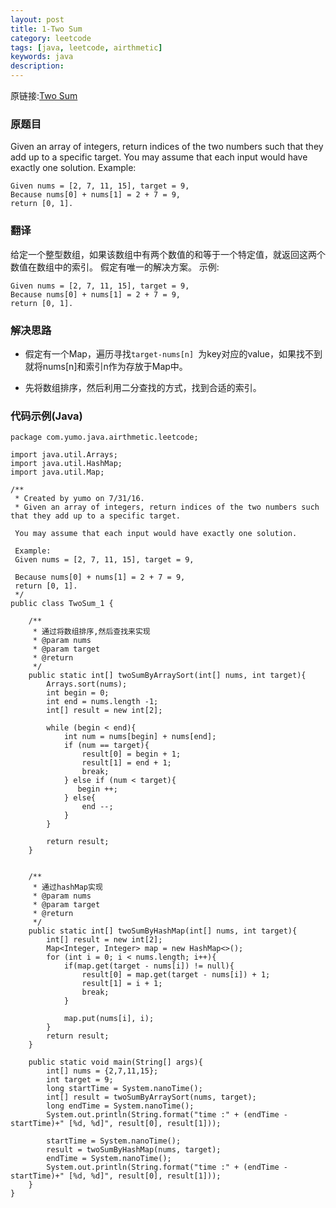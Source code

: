 ```yaml
---
layout: post
title: 1-Two Sum
category: leetcode
tags: [java, leetcode, airthmetic]
keywords: java
description: 
---
```


原链接:[Two Sum](https://leetcode.com/problems/two-sum/)

### 原题目
Given an array of integers, return indices of the two numbers such that they add up to a specific target.
You may assume that each input would have exactly one solution.
Example:

```
Given nums = [2, 7, 11, 15], target = 9,
Because nums[0] + nums[1] = 2 + 7 = 9,
return [0, 1].
```

### 翻译

给定一个整型数组，如果该数组中有两个数值的和等于一个特定值，就返回这两个数值在数组中的索引。
假定有唯一的解决方案。
示例:

```
Given nums = [2, 7, 11, 15], target = 9,
Because nums[0] + nums[1] = 2 + 7 = 9,
return [0, 1].
```

### 解决思路

* 假定有一个Map，遍历寻找`target-nums[n] `为key对应的value，如果找不到就将nums[n]和索引n作为存放于Map中。

* 先将数组排序，然后利用二分查找的方式，找到合适的索引。

### 代码示例(Java)


```
package com.yumo.java.airthmetic.leetcode;

import java.util.Arrays;
import java.util.HashMap;
import java.util.Map;

/**
 * Created by yumo on 7/31/16.
 * Given an array of integers, return indices of the two numbers such that they add up to a specific target.

 You may assume that each input would have exactly one solution.

 Example:
 Given nums = [2, 7, 11, 15], target = 9,

 Because nums[0] + nums[1] = 2 + 7 = 9,
 return [0, 1].
 */
public class TwoSum_1 {

    /**
     * 通过将数组排序,然后查找来实现
     * @param nums
     * @param target
     * @return
     */
    public static int[] twoSumByArraySort(int[] nums, int target){
        Arrays.sort(nums);
        int begin = 0;
        int end = nums.length -1;
        int[] result = new int[2];

        while (begin < end){
            int num = nums[begin] + nums[end];
            if (num == target){
                result[0] = begin + 1;
                result[1] = end + 1;
                break;
            } else if (num < target){
               begin ++;
            } else{
                end --;
            }
        }

        return result;
    }


    /**
     * 通过hashMap实现
     * @param nums
     * @param target
     * @return
     */
    public static int[] twoSumByHashMap(int[] nums, int target){
        int[] result = new int[2];
        Map<Integer, Integer> map = new HashMap<>();
        for (int i = 0; i < nums.length; i++){
            if(map.get(target - nums[i]) != null){
                result[0] = map.get(target - nums[i]) + 1;
                result[1] = i + 1;
                break;
            }

            map.put(nums[i], i);
        }
        return result;
    }

    public static void main(String[] args){
        int[] nums = {2,7,11,15};
        int target = 9;
        long startTime = System.nanoTime();
        int[] result = twoSumByArraySort(nums, target);
        long endTime = System.nanoTime();
        System.out.println(String.format("time :" + (endTime - startTime)+" [%d, %d]", result[0], result[1]));

        startTime = System.nanoTime();
        result = twoSumByHashMap(nums, target);
        endTime = System.nanoTime();
        System.out.println(String.format("time :" + (endTime - startTime)+" [%d, %d]", result[0], result[1]));
    }
}
``` 

